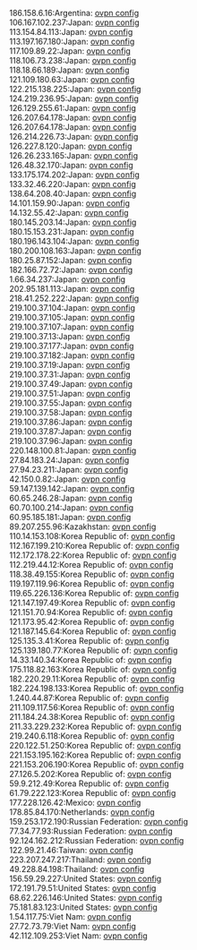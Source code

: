 186.158.6.16:Argentina: [ovpn config](vpn/186_158_6_16.ovpn)  
106.167.102.237:Japan: [ovpn config](vpn/106_167_102_237.ovpn)  
113.154.84.113:Japan: [ovpn config](vpn/113_154_84_113.ovpn)  
113.197.167.180:Japan: [ovpn config](vpn/113_197_167_180.ovpn)  
117.109.89.22:Japan: [ovpn config](vpn/117_109_89_22.ovpn)  
118.106.73.238:Japan: [ovpn config](vpn/118_106_73_238.ovpn)  
118.18.66.189:Japan: [ovpn config](vpn/118_18_66_189.ovpn)  
121.109.180.63:Japan: [ovpn config](vpn/121_109_180_63.ovpn)  
122.215.138.225:Japan: [ovpn config](vpn/122_215_138_225.ovpn)  
124.219.236.95:Japan: [ovpn config](vpn/124_219_236_95.ovpn)  
126.129.255.61:Japan: [ovpn config](vpn/126_129_255_61.ovpn)  
126.207.64.178:Japan: [ovpn config](vpn/126_207_64_178.ovpn)  
126.207.64.178:Japan: [ovpn config](vpn/126_207_64_178.ovpn)  
126.214.226.73:Japan: [ovpn config](vpn/126_214_226_73.ovpn)  
126.227.8.120:Japan: [ovpn config](vpn/126_227_8_120.ovpn)  
126.26.233.165:Japan: [ovpn config](vpn/126_26_233_165.ovpn)  
126.48.32.170:Japan: [ovpn config](vpn/126_48_32_170.ovpn)  
133.175.174.202:Japan: [ovpn config](vpn/133_175_174_202.ovpn)  
133.32.46.220:Japan: [ovpn config](vpn/133_32_46_220.ovpn)  
138.64.208.40:Japan: [ovpn config](vpn/138_64_208_40.ovpn)  
14.101.159.90:Japan: [ovpn config](vpn/14_101_159_90.ovpn)  
14.132.55.42:Japan: [ovpn config](vpn/14_132_55_42.ovpn)  
180.145.203.14:Japan: [ovpn config](vpn/180_145_203_14.ovpn)  
180.15.153.231:Japan: [ovpn config](vpn/180_15_153_231.ovpn)  
180.196.143.104:Japan: [ovpn config](vpn/180_196_143_104.ovpn)  
180.200.108.163:Japan: [ovpn config](vpn/180_200_108_163.ovpn)  
180.25.87.152:Japan: [ovpn config](vpn/180_25_87_152.ovpn)  
182.166.72.72:Japan: [ovpn config](vpn/182_166_72_72.ovpn)  
1.66.34.237:Japan: [ovpn config](vpn/1_66_34_237.ovpn)  
202.95.181.113:Japan: [ovpn config](vpn/202_95_181_113.ovpn)  
218.41.252.222:Japan: [ovpn config](vpn/218_41_252_222.ovpn)  
219.100.37.104:Japan: [ovpn config](vpn/219_100_37_104.ovpn)  
219.100.37.105:Japan: [ovpn config](vpn/219_100_37_105.ovpn)  
219.100.37.107:Japan: [ovpn config](vpn/219_100_37_107.ovpn)  
219.100.37.13:Japan: [ovpn config](vpn/219_100_37_13.ovpn)  
219.100.37.177:Japan: [ovpn config](vpn/219_100_37_177.ovpn)  
219.100.37.182:Japan: [ovpn config](vpn/219_100_37_182.ovpn)  
219.100.37.19:Japan: [ovpn config](vpn/219_100_37_19.ovpn)  
219.100.37.31:Japan: [ovpn config](vpn/219_100_37_31.ovpn)  
219.100.37.49:Japan: [ovpn config](vpn/219_100_37_49.ovpn)  
219.100.37.51:Japan: [ovpn config](vpn/219_100_37_51.ovpn)  
219.100.37.55:Japan: [ovpn config](vpn/219_100_37_55.ovpn)  
219.100.37.58:Japan: [ovpn config](vpn/219_100_37_58.ovpn)  
219.100.37.86:Japan: [ovpn config](vpn/219_100_37_86.ovpn)  
219.100.37.87:Japan: [ovpn config](vpn/219_100_37_87.ovpn)  
219.100.37.96:Japan: [ovpn config](vpn/219_100_37_96.ovpn)  
220.148.100.81:Japan: [ovpn config](vpn/220_148_100_81.ovpn)  
27.84.183.24:Japan: [ovpn config](vpn/27_84_183_24.ovpn)  
27.94.23.211:Japan: [ovpn config](vpn/27_94_23_211.ovpn)  
42.150.0.82:Japan: [ovpn config](vpn/42_150_0_82.ovpn)  
59.147.139.142:Japan: [ovpn config](vpn/59_147_139_142.ovpn)  
60.65.246.28:Japan: [ovpn config](vpn/60_65_246_28.ovpn)  
60.70.100.214:Japan: [ovpn config](vpn/60_70_100_214.ovpn)  
60.95.185.181:Japan: [ovpn config](vpn/60_95_185_181.ovpn)  
89.207.255.96:Kazakhstan: [ovpn config](vpn/89_207_255_96.ovpn)  
110.14.153.108:Korea Republic of: [ovpn config](vpn/110_14_153_108.ovpn)  
112.167.199.210:Korea Republic of: [ovpn config](vpn/112_167_199_210.ovpn)  
112.172.178.22:Korea Republic of: [ovpn config](vpn/112_172_178_22.ovpn)  
112.219.44.12:Korea Republic of: [ovpn config](vpn/112_219_44_12.ovpn)  
118.38.49.155:Korea Republic of: [ovpn config](vpn/118_38_49_155.ovpn)  
119.197.119.96:Korea Republic of: [ovpn config](vpn/119_197_119_96.ovpn)  
119.65.226.136:Korea Republic of: [ovpn config](vpn/119_65_226_136.ovpn)  
121.147.197.49:Korea Republic of: [ovpn config](vpn/121_147_197_49.ovpn)  
121.151.70.94:Korea Republic of: [ovpn config](vpn/121_151_70_94.ovpn)  
121.173.95.42:Korea Republic of: [ovpn config](vpn/121_173_95_42.ovpn)  
121.187.145.64:Korea Republic of: [ovpn config](vpn/121_187_145_64.ovpn)  
125.135.3.41:Korea Republic of: [ovpn config](vpn/125_135_3_41.ovpn)  
125.139.180.77:Korea Republic of: [ovpn config](vpn/125_139_180_77.ovpn)  
14.33.140.34:Korea Republic of: [ovpn config](vpn/14_33_140_34.ovpn)  
175.118.82.163:Korea Republic of: [ovpn config](vpn/175_118_82_163.ovpn)  
182.220.29.11:Korea Republic of: [ovpn config](vpn/182_220_29_11.ovpn)  
182.224.198.133:Korea Republic of: [ovpn config](vpn/182_224_198_133.ovpn)  
1.240.44.87:Korea Republic of: [ovpn config](vpn/1_240_44_87.ovpn)  
211.109.117.56:Korea Republic of: [ovpn config](vpn/211_109_117_56.ovpn)  
211.184.24.38:Korea Republic of: [ovpn config](vpn/211_184_24_38.ovpn)  
211.33.229.232:Korea Republic of: [ovpn config](vpn/211_33_229_232.ovpn)  
219.240.6.118:Korea Republic of: [ovpn config](vpn/219_240_6_118.ovpn)  
220.122.51.250:Korea Republic of: [ovpn config](vpn/220_122_51_250.ovpn)  
221.153.195.162:Korea Republic of: [ovpn config](vpn/221_153_195_162.ovpn)  
221.153.206.190:Korea Republic of: [ovpn config](vpn/221_153_206_190.ovpn)  
27.126.5.202:Korea Republic of: [ovpn config](vpn/27_126_5_202.ovpn)  
59.9.212.49:Korea Republic of: [ovpn config](vpn/59_9_212_49.ovpn)  
61.79.222.123:Korea Republic of: [ovpn config](vpn/61_79_222_123.ovpn)  
177.228.126.42:Mexico: [ovpn config](vpn/177_228_126_42.ovpn)  
178.85.84.170:Netherlands: [ovpn config](vpn/178_85_84_170.ovpn)  
159.253.172.190:Russian Federation: [ovpn config](vpn/159_253_172_190.ovpn)  
77.34.77.93:Russian Federation: [ovpn config](vpn/77_34_77_93.ovpn)  
92.124.162.212:Russian Federation: [ovpn config](vpn/92_124_162_212.ovpn)  
122.99.21.46:Taiwan: [ovpn config](vpn/122_99_21_46.ovpn)  
223.207.247.217:Thailand: [ovpn config](vpn/223_207_247_217.ovpn)  
49.228.84.198:Thailand: [ovpn config](vpn/49_228_84_198.ovpn)  
156.59.29.227:United States: [ovpn config](vpn/156_59_29_227.ovpn)  
172.191.79.51:United States: [ovpn config](vpn/172_191_79_51.ovpn)  
68.62.226.146:United States: [ovpn config](vpn/68_62_226_146.ovpn)  
75.181.83.123:United States: [ovpn config](vpn/75_181_83_123.ovpn)  
1.54.117.75:Viet Nam: [ovpn config](vpn/1_54_117_75.ovpn)  
27.72.73.79:Viet Nam: [ovpn config](vpn/27_72_73_79.ovpn)  
42.112.109.253:Viet Nam: [ovpn config](vpn/42_112_109_253.ovpn)  
